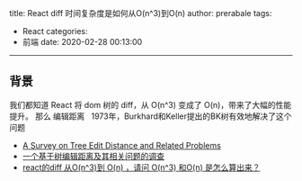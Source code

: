 title: React diff 时间复杂度是如何从O(n^3)到O(n)
author: prerabale
tags:
  - React
categories:
  - 前端
date: 2020-02-28 00:13:00
---

## 背景


我们都知道 React 将 dom 树的 diff，从 O(n^3) 变成了 O(n)，带来了大幅的性能提升。
那么
编辑距离  
1973年，Burkhard和Keller提出的BK树有效地解决了这个问题

- [A Survey on Tree Edit Distance and Related Problems](https://grfia.dlsi.ua.es/ml/algorithms/references/editsurvey_bille.pdf)
- [一个基于树编辑距离及其相关问题的调查](https://raw.githubusercontent.com/migijs/migi/master/lib/%E4%B8%80%E4%B8%AA%E5%9F%BA%E4%BA%8E%E6%A0%91%E7%BC%96%E8%BE%91%E8%B7%9D%E7%A6%BB%E5%8F%8A%E5%85%B6%E7%9B%B8%E5%85%B3%E9%97%AE%E9%A2%98%E7%9A%84%E8%B0%83%E6%9F%A5.pdf)
- [react的diff 从O(n^3)到 O(n) ，请问 O(n^3) 和O(n) 是怎么算出来？](https://www.zhihu.com/question/66851503)